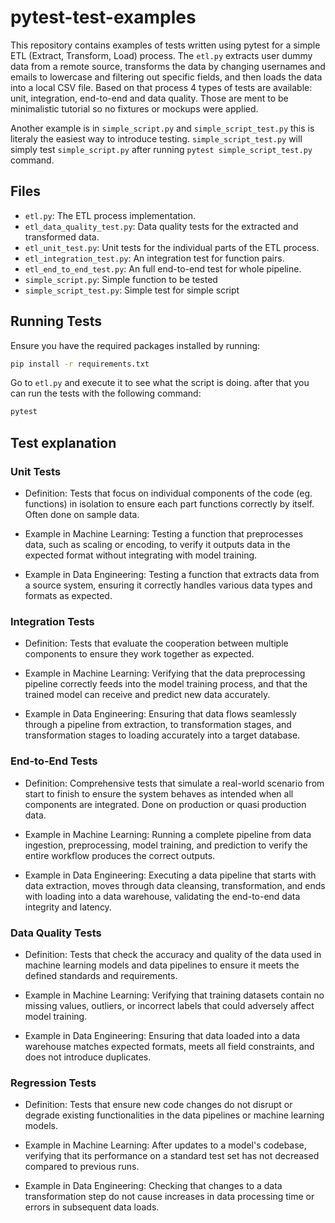 # pytest-test-examples

This repository contains examples of tests written using pytest for a simple ETL (Extract, Transform, Load) process. The `etl.py` extracts user dummy data from a remote source, transforms the data by changing usernames and emails to lowercase and filtering out specific fields, and then loads the data into a local CSV file. Based on that process 4 types of tests are available: unit, integration, end-to-end and data quality. Those are ment to be minimalistic tutorial so no fixtures or mockups were applied.

Another example is in `simple_script.py` and `simple_script_test.py` this is literaly the easiest way to introduce testing. `simple_script_test.py` will simply test `simple_script.py` after running `pytest simple_script_test.py` command.

## Files

- `etl.py`: The ETL process implementation.
- `etl_data_quality_test.py`: Data quality tests for the extracted and transformed data.
- `etl_unit_test.py`: Unit tests for the individual parts of the ETL process.
- `etl_integration_test.py`: An integration test for function pairs.
- `etl_end_to_end_test.py`: An full end-to-end test for whole pipeline.
- `simple_script.py`: Simple function to be tested
- `simple_script_test.py`: Simple test for simple script

## Running Tests

Ensure you have the required packages installed by running:

```bash
pip install -r requirements.txt
```

Go to `etl.py` and execute it to see what the script is doing.
after that you can run the tests with the following command:

```bash
pytest
```

## Test explanation

### Unit Tests

- Definition: Tests that focus on individual components of the code (eg. functions) in isolation to ensure each part functions correctly by itself. Often done on sample data.

- Example in Machine Learning: Testing a function that preprocesses data, such as scaling or encoding, to verify it outputs data in the expected format without integrating with model training.

- Example in Data Engineering: Testing a function that extracts data from a source system, ensuring it correctly handles various data types and formats as expected.

### Integration Tests
- Definition: Tests that evaluate the cooperation between multiple components to ensure they work together as expected.

- Example in Machine Learning: Verifying that the data preprocessing pipeline correctly feeds into the model training process, and that the trained model can receive and predict new data accurately.

- Example in Data Engineering: Ensuring that data flows seamlessly through a pipeline from extraction, to transformation stages, and transformation stages to loading accurately into a target database.

### End-to-End Tests
- Definition: Comprehensive tests that simulate a real-world scenario from start to finish to ensure the system behaves as intended when all components are integrated. Done on production or quasi production data.

- Example in Machine Learning: Running a complete pipeline from data ingestion, preprocessing, model training, and prediction to verify the entire workflow produces the correct outputs.

- Example in Data Engineering: Executing a data pipeline that starts with data extraction, moves through data cleansing, transformation, and ends with loading into a data warehouse, validating the end-to-end data integrity and latency.

### Data Quality Tests
- Definition: Tests that check the accuracy and quality of the data used in machine learning models and data pipelines to ensure it meets the defined standards and requirements.

- Example in Machine Learning: Verifying that training datasets contain no missing values, outliers, or incorrect labels that could adversely affect model training.

- Example in Data Engineering: Ensuring that data loaded into a data warehouse matches expected formats, meets all field constraints, and does not introduce duplicates.

### Regression Tests
- Definition: Tests that ensure new code changes do not disrupt or degrade existing functionalities in the data pipelines or machine learning models.

- Example in Machine Learning: After updates to a model's codebase, verifying that its performance on a standard test set has not decreased compared to previous runs.

- Example in Data Engineering: Checking that changes to a data transformation step do not cause increases in data processing time or errors in subsequent data loads.